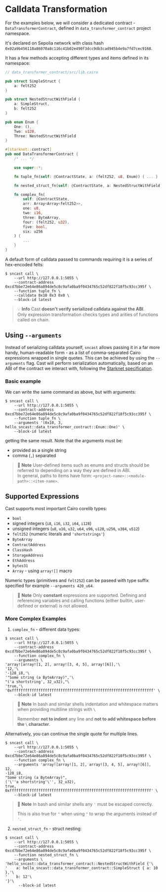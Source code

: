# Calldata Transformation

For the examples below, we will consider a dedicated contract - `DataTransformerContract`, defined
in `data_transformer_contract` project namespace.

It's declared on Sepolia network with class hash `0x02a9b456118a86070a8c116c41b02e490f3dcc9db3cad945b4e9a7fd7cec9168`.

It has a few methods accepting different types and items defined in its namespace:

```rust
// data_transformer_contract/src/lib.cairo

pub struct SimpleStruct {
    a: felt252
}

pub struct NestedStructWithField {
    a: SimpleStruct,
    b: felt252
}

pub enum Enum {
    One: (),
    Two: u128,
    Three: NestedStructWithField
}

#[starknet::contract]
pub mod DataTransformerContract {
    /* ... */

    use super::*;

    fn tuple_fn(self: @ContractState, a: (felt252, u8, Enum)) { ... }

    fn nested_struct_fn(self: @ContractState, a: NestedStructWithField) { ... }

    fn complex_fn(
        self: @ContractState,
        arr: Array<Array<felt252>>,
        one: u8,
        two: i16,
        three: ByteArray,
        four: (felt252, u32),
        five: bool,
        six: u256
    ) {
        ...
    }
}
```

A default form of calldata passed to commands requiring it is a series of hex-encoded felts:

<!-- { "contract_name": "DataTransformerContract" } -->
```shell
$ sncast call \
    --url http://127.0.0.1:5055 \
    --contract-address 0xcd7bbe72e64e86a894de5c8c9afa0ba9f0434765c52df822f18f5c93cc395f \
    --function tuple_fn \
    --calldata 0x10 0x3 0x0 \
    --block-id latest
```

> 💡 **Info**
> Cast **doesn't verify serialized calldata against the ABI**.\
> Only expression transformation checks types and arities of functions called on chain.

## Using `--arguments`

Instead of serializing calldata yourself, `sncast` allows passing it in a far more handy, human-readable form - as a
list of comma-separated Cairo expressions wrapped in single quotes. This can be achieved by using the `--arguments`
flag.
Cast will perform serialization automatically, based on an ABI of the contract
we interact with, following
the [Starknet specification](https://docs.starknet.io/architecture-and-concepts/smart-contracts/serialization-of-cairo-types/).

### Basic example

We can write the same command as above, but with arguments:

<!-- { "contract_name": "DataTransformerContract" } -->
```shell
$ sncast call \
    --url http://127.0.0.1:5055 \
    --contract-address 0xcd7bbe72e64e86a894de5c8c9afa0ba9f0434765c52df822f18f5c93cc395f \
    --function tuple_fn \
    --arguments '(0x10, 3, hello_sncast::data_transformer_contract::Enum::One)' \
    --block-id latest
```

getting the same result.
Note that the arguments must be:

* provided as a single string
* comma (`,`) separated

> 📝 **Note**
> User-defined items such as enums and structs should be referred to depending on a way they are defined in ABI.\
> In general, paths to items have form: `<project-name>::<module-path>::<item-name>`.

## Supported Expressions

Cast supports most important Cairo corelib types:

* `bool`
* signed integers (`i8`, `i16`, `i32`, `i64`, `i128`)
* unsigned integers (`u8`, `u16`, `u32`, `u64`, `u96`, `u128`, `u256`, `u384`, `u512`)
* `felt252` (numeric literals and `'shortstrings'`)
* `ByteArray`
* `ContractAddress`
* `ClassHash`
* `StorageAddress`
* `EthAddress`
* `bytes31`
* `Array` - using `array![]` macro

Numeric types (primitives and `felt252`) can be paseed with type suffix specified for example `--arguments 420_u64`.

> 📝 **Note**
> Only **constant** expressions are supported. Defining and referencing variables and calling functions (either builtin,
> user-defined or external) is not allowed.

### More Complex Examples

1. `complex_fn` - different data types:

<!-- { "contract_name": "DataTransformerContract" } -->
```shell
$ sncast call \
    --url http://127.0.0.1:5055 \
    --contract-address 0xcd7bbe72e64e86a894de5c8c9afa0ba9f0434765c52df822f18f5c93cc395f \
    --function complex_fn \
    --arguments \
'array![array![1, 2], array![3, 4, 5], array![6]],'\
'12,'\
'-128_i8,'\
'"Some string (a ByteArray)",'\
"('a shortstring', 32_u32),"\
'true,'\
'0xffffffffffffffffffffffffffffffffffffffffffffffffffffffffffffffff' \
    --block-id latest
```

> 📝 **Note**
> In bash and similar shells indentation and whitespace matters when providing multiline strings with `\`
>
> Remember  **not to indent** any line and **not to add whitespace before the `\` character**.

Alternatively, you can continue the single quote for multiple lines.

<!-- { "contract_name": "DataTransformerContract" } -->
```shell
$ sncast call \
    --url http://127.0.0.1:5055 \
    --contract-address 0xcd7bbe72e64e86a894de5c8c9afa0ba9f0434765c52df822f18f5c93cc395f \
    --function complex_fn \
    --arguments 'array![array![1, 2], array![3, 4, 5], array![6]],
12,
-128_i8,
"Some string (a ByteArray)",
('\''a shortstring'\'', 32_u32),
true,
0xffffffffffffffffffffffffffffffffffffffffffffffffffffffffffffffff' \
    --block-id latest
```

> 📝 **Note**
> In bash and similar shells any `'` must be escaped correctly.
>
> This is also true for `"` when using `"` to wrap the arguments instead of `'`.

2. `nested_struct_fn` - struct nesting:

<!-- { "contract_name": "DataTransformerContract" } -->
```shell
$ sncast call \
    --url http://127.0.0.1:5055 \
    --contract-address 0xcd7bbe72e64e86a894de5c8c9afa0ba9f0434765c52df822f18f5c93cc395f \
    --function nested_struct_fn \
    --arguments \
'hello_sncast::data_transformer_contract::NestedStructWithField {'\
'    a: hello_sncast::data_transformer_contract::SimpleStruct { a: 10 },'\
'    b: 12'\
'}'\
      --block-id latest
```
